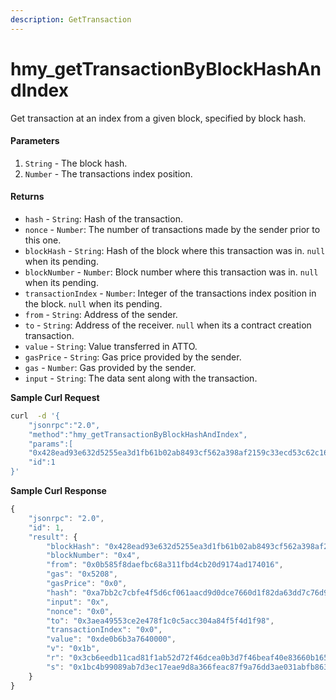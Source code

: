 ```yaml
---
description: GetTransaction
---
```


# hmy\_getTransactionByBlockHashAndIndex

Get transaction at an index from a given block, specified by block hash.

#### Parameters

1. `String` - The block hash.
2. `Number` - The transactions index position.

#### Returns

* `hash` - `String`: Hash of the transaction.
* `nonce` - `Number`: The number of transactions made by the sender prior to this one.
* `blockHash` - `String`: Hash of the block where this transaction was in. `null` when its pending.
* `blockNumber` - `Number`: Block number where this transaction was in. `null` when its pending.
* `transactionIndex` - `Number`: Integer of the transactions index position in the block. `null` when its pending.
* `from` - `String`: Address of the sender.
* `to` - `String`: Address of the receiver. `null` when its a contract creation transaction.
* `value` - `String`: Value transferred in ATTO.
* `gasPrice` - `String`: Gas price provided by the sender.
* `gas` - `Number`: Gas provided by the sender.
* `input` - `String`: The data sent along with the transaction.

**Sample Curl Request**

```bash
curl  -d '{
    "jsonrpc":"2.0",
    "method":"hmy_getTransactionByBlockHashAndIndex",
    "params":[
    "0x428ead93e632d5255ea3d1fb61b02ab8493cf562a398af2159c33ecd53c62c16", "0x0"],
    "id":1
}'
```

**Sample Curl Response**

```javascript
{
    "jsonrpc": "2.0",
    "id": 1,
    "result": {
        "blockHash": "0x428ead93e632d5255ea3d1fb61b02ab8493cf562a398af2159c33ecd53c62c16",
        "blockNumber": "0x4",
        "from": "0x0b585f8daefbc68a311fbd4cb20d9174ad174016",
        "gas": "0x5208",
        "gasPrice": "0x0",
        "hash": "0xa7bb2c7cbfe4f5d6cf061aacd9d0dce7660d1f82da63dd7c76d9e856c1dc0278",
        "input": "0x",
        "nonce": "0x0",
        "to": "0x3aea49553ce2e478f1c0c5acc304a84f5f4d1f98",
        "transactionIndex": "0x0",
        "value": "0xde0b6b3a7640000",
        "v": "0x1b",
        "r": "0x3cb6eedb11cad81f1ab52d72f46dcea0b3d7f46beaf40e83660b165546db5fc6",
        "s": "0x1bc4b99089ab7d3ec17eae9d8a366feac87f9a76dd3ae031abfb86359b020551"
    }
}
```

